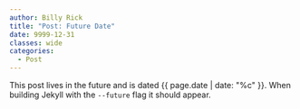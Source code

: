 ```yaml
---
author: Billy Rick
title: "Post: Future Date"
date: 9999-12-31
classes: wide
categories:
  - Post
---
```


This post lives in the future and is dated {{ page.date | date: "%c" }}. When building Jekyll with the `--future` flag it should appear.